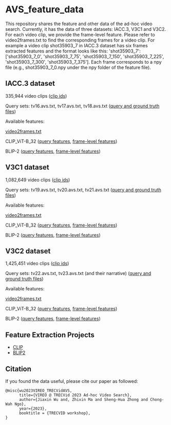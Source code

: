 # AVS_feature_data
This repository shares the feature and other data of the ad-hoc video search. Currently, it has the data of three datasets: IACC.3, V3C1 and V3C2. For each video clip, we provide the frame-level feature. Please refer to video2frames.txt to find the corresponding frames for a video clip. For example a video clip shot35903_7 in IACC.3 dataset has six frames extracted features and the format looks like this: 'shot35903_7': ['shot35903_7_0', 'shot35903_7_75', 'shot35903_7_150', 'shot35903_7_225', 'shot35903_7_300', 'shot35903_7_375']. Each frame corresponds to a npy file (e.g., shot35903_7_0.npy under the npy folder of the feature file). 

## **IACC.3 dataset**

335,944 video clips ([clip ids](https://github.com/jiaxinwoo/AVS_feature_data/blob/main/AVS_data/IACC.3/VideoSets/iacc.3.txt))

Query sets: tv16.avs.txt, tv17.avs.txt, tv18.avs.txt  ([query and ground truth files](https://github.com/jiaxinwoo/AVS_feature_data/blob/main/AVS_data/IACC.3/))

Available features:

[video2frames.txt](https://portland-my.sharepoint.com/:t:/g/personal/jiaxinwu9-c_my_cityu_edu_hk/EbuptdSLMIdHjYUVznwpHAABTG_ZHhPbr65FLXZcW1f8kg?e=yAIaBB)

CLIP_ViT-B_32 
([query features](https://portland-my.sharepoint.com/:f:/g/personal/jiaxinwu9-c_my_cityu_edu_hk/Evg-Z-J8boxBirxt_IjUVi4BxWPo3_Nw3t_awWyce3Ldnw?e=aqHqSq), 
[frame-level features](https://portland-my.sharepoint.com/:u:/g/personal/jiaxinwu9-c_my_cityu_edu_hk/ETtDR5I-VyNIrq5APIZ_1HcBRVnxyDKgHPVUGUv4Zb0CSg?e=ymTaDJ))

BLIP-2
([query features](https://portland-my.sharepoint.com/:f:/g/personal/jiaxinwu9-c_my_cityu_edu_hk/Eld8M0OEBy5Gh0cHbBBnb3AB-58cgdmWLcV3AaM4CzrCrg?e=u0quAi), 
[frame-level features](https://portland-my.sharepoint.com/:u:/g/personal/jiaxinwu9-c_my_cityu_edu_hk/Ec-4CM3MJ11NinAForKPgYsBso8beY1nTcdLhQo_8MO3vw?e=4TT2Du))

## **V3C1 dataset**

1,082,649 video clips ([clip ids](https://github.com/jiaxinwoo/AVS_feature_data/blob/main/AVS_data/V3C1/VideoSets/v3c1.txt))

Query sets: tv19.avs.txt, tv20.avs.txt, tv21.avs.txt  ([query and ground truth files](https://github.com/jiaxinwoo/AVS_feature_data/blob/main/AVS_data/V3C1/))

Available features:

[video2frames.txt](https://portland-my.sharepoint.com/:t:/g/personal/jiaxinwu9-c_my_cityu_edu_hk/EZobKJ96lkNMsxmxQBPeTlgBBs3XSw9fv9H56XnqaqgjxQ?e=XqvjNR)

CLIP_ViT-B_32 
([query features](https://portland-my.sharepoint.com/:f:/g/personal/jiaxinwu9-c_my_cityu_edu_hk/Eu2eT-36Jr9OvlEImM906qEBU98jOKJLyvSBZh62zj1XvA?e=xaC0QS), 
[frame-level features](https://portland-my.sharepoint.com/:u:/g/personal/jiaxinwu9-c_my_cityu_edu_hk/EeYTCeTuLGlPlFM83RNlwxMBeA1dJl2LuQbpNICHBE3FaA?e=IJ8fvr))

BLIP-2
([query features](https://portland-my.sharepoint.com/:f:/g/personal/jiaxinwu9-c_my_cityu_edu_hk/Em1079DBfUdIqpBma9OzSCQBwsS5Oe__ZwUO4L2JPC2XUQ?e=GnCjXe), 
[frame-level features](https://portland-my.sharepoint.com/:u:/g/personal/jiaxinwu9-c_my_cityu_edu_hk/EbzXeoA3ogBCrbwRRAKuWA4BAvSpzwtB_3MzDw10tEnsKQ?e=IbG8vF))

## **V3C2 dataset**

1,425,451 video clips ([clip ids](https://github.com/jiaxinwoo/AVS_feature_data/blob/main/AVS_data/V3C2/VideoSets/v3c2.txt))

Query sets: tv22.avs.txt, tv23.avs.txt (and their narrative) ([query and ground truth files](https://github.com/jiaxinwoo/AVS_feature_data/blob/main/AVS_data/V3C2))

Available features:

[video2frames.txt](https://portland-my.sharepoint.com/:t:/g/personal/jiaxinwu9-c_my_cityu_edu_hk/EQZfUFxM3CtAq9O1bzGltcQBSAyNY1ceWPqBuEdPWuwnGg?e=2ergMV)

CLIP_ViT-B_32 
([query features](https://portland-my.sharepoint.com/:f:/g/personal/jiaxinwu9-c_my_cityu_edu_hk/EjWMmUnVgjpJpPtUSMHwG7UBSHZq-hBcipS5M90fSpbaHw?e=kOQbh1), 
[frame-level features](https://portland-my.sharepoint.com/:u:/g/personal/jiaxinwu9-c_my_cityu_edu_hk/EaV4VUSGEcZJt0rL648qdEsBN1OPwf8d3G88YDWzKpMpdA?e=D3EqOd))

BLIP-2
([query features](https://portland-my.sharepoint.com/:f:/g/personal/jiaxinwu9-c_my_cityu_edu_hk/EksVulHnUFBGtZP73O2rG4UBczlHpiq4qdUlavBgl8fyRg?e=eK1zdo), 
[frame-level features](https://portland-my.sharepoint.com/:u:/g/personal/jiaxinwu9-c_my_cityu_edu_hk/Ecs7FejkKM5CufWDPqkQqhABI5lT1Noo1p__ehfyKAzYkw?e=zEbzQ3))


## Feature Extraction Projects

* [CLIP](https://github.com/openai/CLIP)
* [BLIP2](https://github.com/salesforce/LAVIS)

## Citation
If you found the data useful, please cite our paper as followed:
```
@misc{wu2023VIREO_TRECVidAVS,
      title={VIREO @ TRECVid 2023 Ad-hoc Video Search}, 
      author={Jiaxin Wu and, Zhixin Ma and Sheng-Hua Zhong and Chong-Wah Ngo},
      year={2023},
      booktitle = {TRECVID workshop},
}
```
